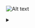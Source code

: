 ![Alt text](https://g.gravizo.com/source/custom_mark10?https%3A%2F%2Fraw.githubusercontent.com%2Ffreakhill%2Fsteve%2Fmaster%2FREADME.md)
<details> 
<summary></summary>
custom_mark10
digraph steve {
    rankdir=LR;
    size="8,5"
    node [shape = doublecircle]; Neutral PKB LWV RWV ALB SWY DCK FLK DOWN;
    node [shape = circle];
    subgraph clusterFromNeutral {
        rank = same; Neutral; PKB; LWV; RWV; ALB; SWY; DCK; FLK;
    }
    Neutral -> PKB [ label = "f3+4" ];
    Neutral -> LWV [ label = "3" ];
    Neutral -> RWV [ label = "4" ];
    Neutral -> ALB [ label = "3+4" ];
    Neutral -> SWY [ label = "b3 or b4" ];
    Neutral -> DCK [ label = "f3 or f4" ];
    Neutral -> FLK [ label = "b3+4" ];
    Neutral -> b1;
    b1 -> FLK [ label = "b" ];
}
custom_mark10
</details>
